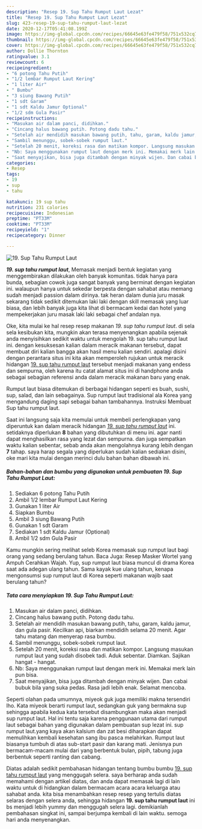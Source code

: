 ```yaml
---
description: "Resep 19. Sup Tahu Rumput Laut Lezat"
title: "Resep 19. Sup Tahu Rumput Laut Lezat"
slug: 423-resep-19-sup-tahu-rumput-laut-lezat
date: 2020-12-17T05:41:08.199Z
image: https://img-global.cpcdn.com/recipes/66645e63fe479f58/751x532cq70/19-sup-tahu-rumput-laut-foto-resep-utama.jpg
thumbnail: https://img-global.cpcdn.com/recipes/66645e63fe479f58/751x532cq70/19-sup-tahu-rumput-laut-foto-resep-utama.jpg
cover: https://img-global.cpcdn.com/recipes/66645e63fe479f58/751x532cq70/19-sup-tahu-rumput-laut-foto-resep-utama.jpg
author: Dollie Thornton
ratingvalue: 3.1
reviewcount: 6
recipeingredient:
- "6 potong Tahu Putih"
- "1/2 lembar Rumput Laut Kering"
- "1 liter Air"
- " Bumbu"
- "3 siung Bawang Putih"
- "1 sdt Garam"
- "1 sdt Kaldu Jamur Optional"
- "1/2 sdm Gula Pasir"
recipeinstructions:
- "Masukan air dalam panci, didihkan."
- "Cincang halus bawang putih. Potong dadu tahu."
- "Setelah air mendidih masukan bawang putih, tahu, garam, kaldu jamur, dan gula pasir. Kecilkan api, biarkan mendidih selama 20 menit. Agar tahu matang dan menyerap rasa bumbu."
- "Sambil menunggu, sobek-sobek rumput laut."
- "Setelah 20 menit, koreksi rasa dan matikan kompor. Langsung masukan rumput laut yang sudah disobek tadi. Aduk sebentar. Diamkan. Sajikan hangat - hangat."
- "Nb: Saya menggunakan rumput laut dengan merk ini. Memakai merk lain pun bisa."
- "Saat menyajikan, bisa juga ditambah dengan minyak wijen. Dan cabai bubuk bila yang suka pedas. Rasa jadi lebih enak. Selamat mencoba."
categories:
- Resep
tags:
- 19
- sup
- tahu

katakunci: 19 sup tahu 
nutrition: 231 calories
recipecuisine: Indonesian
preptime: "PT33M"
cooktime: "PT33M"
recipeyield: "1"
recipecategory: Dinner

---
```



![19. Sup Tahu Rumput Laut](https://img-global.cpcdn.com/recipes/66645e63fe479f58/751x532cq70/19-sup-tahu-rumput-laut-foto-resep-utama.jpg)

<b><i>19. sup tahu rumput laut</i></b>, Memasak menjadi bentuk kegiatan yang menggembirakan dilakukan oleh banyak komunitas. tidak hanya para bunda, sebagian cowok juga sangat banyak yang berminat dengan kegiatan ini. walaupun hanya untuk sekedar berpesta dengan sahabat atau memang sudah menjadi passion dalam dirinya. tak heran dalam dunia juru masak sekarang tidak sedikit ditemukan laki laki dengan skill memasak yang luar biasa, dan lebih banyak juga kita lihat di bermacam kedai dan hotel yang mempekerjakan juru masak laki laki sebagai chef andalan nya.

Oke, kita mulai ke hal resep resep makanan <i>19. sup tahu rumput laut</i>. di sela sela kesibukan kita, mungkin akan terasa menyenangkan apabila sejenak anda menyisihkan sedikit waktu untuk mengolah 19. sup tahu rumput laut ini. dengan kesuksesan kalian dalam meracik makanan tersebut, dapat membuat diri kalian bangga akan hasil menu kalian sendiri. apalagi disini dengan perantara situs ini kita akan memperoleh rujukan untuk meracik hidangan <u>19. sup tahu rumput laut</u> tersebut menjadi makanan yang endess dan sempurna, oleh karena itu catat alamat situs ini di handphone anda sebagai sebagian referensi anda dalam meracik makanan baru yang enak.

Rumput laut biasa ditemukan di berbagai hidangan seperti es buah, sushi, sup, salad, dan lain sebagainya. Sup rumput laut tradisional ala Korea yang mengandung daging sapi sebagai bahan tambahannya. Instruksi Membuat Sup tahu rumput laut.


Saat ini langsung saja kita memulai untuk membeli perlengkapan yang diperuntuk kan dalam meracik hidangan <u><i>19. sup tahu rumput laut</i></u> ini. setidaknya diperlukan <b>8</b> bahan yang dibutuhkan di menu ini. agar nanti dapat menghasilkan rasa yang lezat dan sempurna. dan juga sempatkan waktu kalian sebentar, sebab anda akan mengolahnya kurang lebih dengan <b>7</b> tahap. saya harap segala yang diperlukan sudah kalian sediakan disini, oke mari kita mulai dengan merinci dulu bahan bahan dibawah ini.

<!--inarticleads1-->

##### Bahan-bahan dan bumbu yang digunakan untuk pembuatan 19. Sup Tahu Rumput Laut:

1. Sediakan 6 potong Tahu Putih
1. Ambil 1/2 lembar Rumput Laut Kering
1. Gunakan 1 liter Air
1. Siapkan  Bumbu
1. Ambil 3 siung Bawang Putih
1. Gunakan 1 sdt Garam
1. Sediakan 1 sdt Kaldu Jamur (Optional)
1. Ambil 1/2 sdm Gula Pasir


Kamu mungkin sering melihat seleb Korea memasak sup rumput laut bagi orang yang sedang berulang tahun. Baca Juga: Resep Masker Wortel yang Ampuh Cerahkan Wajah. Yup, sup rumput laut biasa muncul di drama Korea saat ada adegan ulang tahun. Sama kayak kue ulang tahun, kenapa mengonsumsi sup rumput laut di Korea seperti makanan wajib saat berulang tahun? 

<!--inarticleads2-->

##### Tata cara menyiapkan 19. Sup Tahu Rumput Laut:

1. Masukan air dalam panci, didihkan.
1. Cincang halus bawang putih. Potong dadu tahu.
1. Setelah air mendidih masukan bawang putih, tahu, garam, kaldu jamur, dan gula pasir. Kecilkan api, biarkan mendidih selama 20 menit. Agar tahu matang dan menyerap rasa bumbu.
1. Sambil menunggu, sobek-sobek rumput laut.
1. Setelah 20 menit, koreksi rasa dan matikan kompor. Langsung masukan rumput laut yang sudah disobek tadi. Aduk sebentar. Diamkan. Sajikan hangat - hangat.
1. Nb: Saya menggunakan rumput laut dengan merk ini. Memakai merk lain pun bisa.
1. Saat menyajikan, bisa juga ditambah dengan minyak wijen. Dan cabai bubuk bila yang suka pedas. Rasa jadi lebih enak. Selamat mencoba.


Seperti olahan pada umumnya, miyeok guk juga memiliki makna tersendiri lho. Kata miyeok berarti rumput laut, sedangkan guk yang bermakna sup sehingga apabila kedua kata tersebut disambungkan maka akan menjadi sup rumput laut. Hal ini tentu saja karena penggunaan utama dari rumput laut sebagai bahan yang digunakan dalam pembuatan sup lezat ini. sup rumput laut.yang kaya akan kalsium dan zat besi diharapkan dapat memulihkan kembali kesehatan sang ibu pasca melahirkan. Rumput laut biasanya tumbuh di atas sub-start pasir dan karang mati. Jenisnya pun bermacam-macam mulai dari yang berbentuk bulan, pipih, tabung juga berbentuk seperti ranting dan cabang. 

Diatas adalah sedikit pembahasan hidangan tentang bumbu bumbu <u>19. sup tahu rumput laut</u> yang menggugah selera. saya berharap anda sudah memahami dengan artikel diatas, dan anda dapat memasak lagi di lain waktu untuk di hidangkan dalam bermacam acara acara keluarga atau sahabat anda. kita bisa menambahkan resep resep yang tertulis diatas selaras dengan selera anda, sehingga hidangan <b>19. sup tahu rumput laut</b> ini bs menjadi lebih yummy dan menggugah selera lagi. demikianlah pembahasan singkat ini, sampai berjumpa kembali di lain waktu. semoga hari anda menyenangkan.
